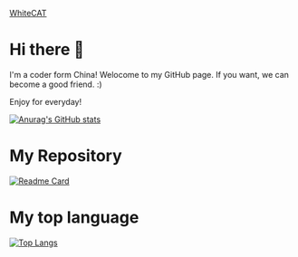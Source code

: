 [WhiteCAT](WhiteCAT.png)

# Hi there 👋
I'm a coder form China!
Welocome to my GitHub page.
If you want, we can become a good friend. :)

Enjoy for everyday!

[![Anurag's GitHub stats](https://github-readme-stats.vercel.app/api?username=whitecat346&count_private=true&show_icons=true&theme=highcontrast)](https://github.com/anuraghazra/github-readme-stats)

# My Repository
[![Readme Card](https://github-readme-stats.vercel.app/api/pin/?username=whitecat346&repo=QQBot-Code-for-go-cqhttp)](https://github.com/anuraghazra/github-readme-stats)

# My top language
[![Top Langs](https://github-readme-stats.vercel.app/api/top-langs/?username=whitecat346)](https://github.com/anuraghazra/github-readme-stats)
